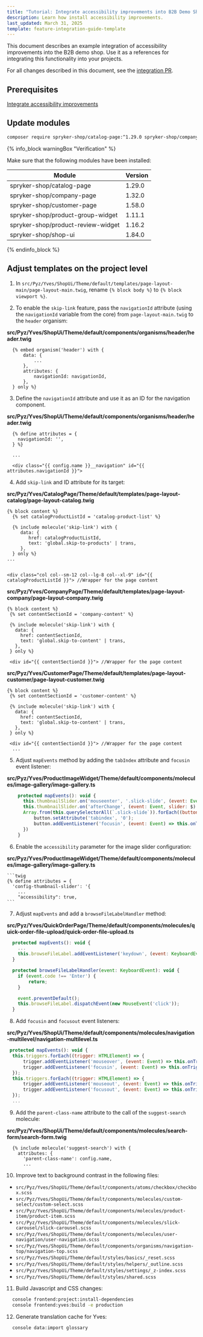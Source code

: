 ```yaml
---
title: "Tutorial: Integrate accessibility improvements into B2B Demo Shop"
description: Learn how install accessibility improvements.
last_updated: March 31, 2025
template: feature-integration-guide-template
---
```


This document describes an example integration of accessibility improvements into the B2B demo shop. Use it as a references for integrating this functionality into your projects.

For all changes described in this document, see the [integration PR](https://github.com/spryker-shop/b2b-demo-marketplace/pull/532).


## Prerequisites

[Integrate accessibility improvements](/docs/dg/dev/integrate-and-configure/integrate-accessibility-improvements.html)

## Update modules

```bash
composer require spryker-shop/catalog-page:^1.29.0 spryker-shop/company-page:^1.32.0 spryker-shop/customer-page:^1.58.0 spryker-shop/product-group-widget:^1.11.1 spryker-shop/product-review-widget:^1.16.2 spryker-shop/shop-ui:^1.84.0
```

{% info_block warningBox "Verification" %}

Make sure that the following modules have been installed:

| Module                                  | Version     |
|-----------------------------------------|-------------|
| spryker-shop/catalog-page               | 1.29.0    |
| spryker-shop/company-page               | 1.32.0    |
| spryker-shop/customer-page              | 1.58.0    |
| spryker-shop/product-group-widget       | 1.11.1    |
| spryker-shop/product-review-widget      | 1.16.2   |
| spryker-shop/shop-ui                    | 1.84.0   |

{% endinfo_block %}


## Adjust templates on the project level

<!-- {% raw %} -->

1. In `src/Pyz/Yves/ShopUi/Theme/default/templates/page-layout-main/page-layout-main.twig`, rename `{% block body %}` to `{% block viewport %}`.

2. To enable the `skip-link` feature, pass the `navigationId` attribute (using the `navigationId` variable from the core) from `page-layout-main.twig` to the `header` organism:

**src/Pyz/Yves/ShopUi/Theme/default/components/organisms/header/header.twig**
```twig
  {% embed organism('header') with {
      data: {
          ...
      },
      attributes: {
          navigationId: navigationId,
      },
  } only %}
```




<!-- {% endraw %} -->

3. Define the `navigationId` attribute and use it as an ID for the navigation component. 

<!-- {% raw %} -->
**src/Pyz/Yves/ShopUi/Theme/default/components/organisms/header/header.twig**
```twig
  {% define attributes = {
    navigationId: '',
  } %}
 
  ...
  
  <div class="{{ config.name }}__navigation" id="{{ attributes.navigationId }}">
```
<!-- {% endraw %} -->

4. Add `skip-link` and ID attribute for its target: 

**src/Pyz/Yves/CatalogPage/Theme/default/templates/page-layout-catalog/page-layout-catalog.twig**
<!-- {% raw %} -->
```twig
{% block content %}
  {% set catalogProductListId = 'catalog-product-list' %}

  {% include molecule('skip-link') with {
     data: {
        href: catalogProductListId,
        text: 'global.skip-to-products' | trans,
     },
  } only %}
... 


<div class="col col--sm-12 col--lg-8 col--xl-9" id="{{ catalogProductListId }}"> //Wrapper for the page content
```
<!-- {% endraw %} -->

 **src/Pyz/Yves/CompanyPage/Theme/default/templates/page-layout-company/page-layout-company.twig**
<!-- {% raw %} -->
```twig
{% block content %}
 {% set contentSectionId = 'company-content' %}

 {% include molecule('skip-link') with {
   data: {
     href: contentSectionId,
     text: 'global.skip-to-content' | trans,
   },
 } only %}

 <div id="{{ contentSectionId }}"> //Wrapper for the page content
```
 <!-- {% endraw %} -->

**src/Pyz/Yves/CustomerPage/Theme/default/templates/page-layout-customer/page-layout-customer.twig**
<!-- {% raw %} -->
```twig
{% block content %}
 {% set contentSectionId = 'customer-content' %}

 {% include molecule('skip-link') with {
   data: {
     href: contentSectionId,
     text: 'global.skip-to-content' | trans,
   },
 } only %}

 <div id="{{ contentSectionId }}"> //Wrapper for the page content 
  ...     
```
<!-- {% endraw %} -->

5. Adjust `mapEvents` method by adding the `tabIndex` attribute and `focusin` event listener:
 
**src/Pyz/Yves/ProductImageWidget/Theme/default/components/molecules/image-gallery/image-gallery.ts** 
```js
    protected mapEvents(): void {
      this.thumbnailSlider.on('mouseenter', '.slick-slide', (event: Event) => this.onThumbnailHover(event));
      this.thumbnailSlider.on('afterChange', (event: Event, slider: $) => this.onAfterChange(event, slider));
      Array.from(this.querySelectorAll(`.slick-slide`)).forEach((button: HTMLButtonElement) => {
          button.setAttribute('tabindex', '0');
          button.addEventListener('focusin', (event: Event) => this.onThumbnailHover(event));
      })
    }
```

6. Enable the `accessibility` parameter for the image slider configuration:

**src/Pyz/Yves/ProductImageWidget/Theme/default/components/molecules/image-gallery/image-gallery.ts**
  <!-- {% raw %} -->
    ```twig
    {% define attributes = {
      'config-thumbnail-slider': '{
        ...
        "accessibility": true,
    ```
  <!-- {% endraw %} -->

7. Adjust `mapEvents` and add a `browseFileLabelHandler` method:

**src/Pyz/Yves/QuickOrderPage/Theme/default/components/molecules/quick-order-file-upload/quick-order-file-upload.ts**
```js
  protected mapEvents(): void {
    ...
    this.browseFileLabel.addEventListener('keydown', (event: KeyboardEvent) => this.browseFileLabelHandler(event));
  }

  protected browseFileLabelHandler(event: KeyboardEvent): void {
    if (event.code !== 'Enter') {
        return;
    }

    event.preventDefault();
    this.browseFileLabel.dispatchEvent(new MouseEvent('click'));
  }
```

8. Add `focusin` and `focusout` event listeners:

**src/Pyz/Yves/ShopUi/Theme/default/components/molecules/navigation-multilevel/navigation-multilevel.ts**
```js
 protected mapEvents(): void {
  this.triggers.forEach((trigger: HTMLElement) => {
      trigger.addEventListener('mouseover', (event: Event) => this.onTriggerOver(event));
      trigger.addEventListener('focusin', (event: Event) => this.onTriggerOver(event));
  });
  this.triggers.forEach((trigger: HTMLElement) => {
      trigger.addEventListener('mouseout', (event: Event) => this.onTriggerOut(event));
      trigger.addEventListener('focusout', (event: Event) => this.onTriggerOut(event));
  });
  ...
```

9. Add the `parent-class-name` attribute to the call of the `suggest-search` molecule:

**src/Pyz/Yves/ShopUi/Theme/default/components/molecules/search-form/search-form.twig**
<!-- {% raw %} -->
```twig
  {% include molecule('suggest-search') with {
    attributes: {
      'parent-class-name': config.name,
      ...
```
<!-- {% endraw %} -->
 
10. Improve text to background contrast in the following files:
- `src/Pyz/Yves/ShopUi/Theme/default/components/atoms/checkbox/checkbox.scss`  
- `src/Pyz/Yves/ShopUi/Theme/default/components/molecules/custom-select/custom-select.scss`  
- `src/Pyz/Yves/ShopUi/Theme/default/components/molecules/product-item/product-item.scss`  
- `src/Pyz/Yves/ShopUi/Theme/default/components/molecules/slick-carousel/slick-carousel.scss`  
- `src/Pyz/Yves/ShopUi/Theme/default/components/molecules/user-navigation/user-navigation.scss`  
- `src/Pyz/Yves/ShopUi/Theme/default/components/organisms/navigation-top/navigation-top.scss`  
- `src/Pyz/Yves/ShopUi/Theme/default/styles/basics/_reset.scss`  
- `src/Pyz/Yves/ShopUi/Theme/default/styles/helpers/_outline.scss`  
- `src/Pyz/Yves/ShopUi/Theme/default/styles/settings/_z-index.scss`  
- `src/Pyz/Yves/ShopUi/Theme/default/styles/shared.scss`

  
11. Build Javascript and CSS changes:

```bash
  console frontend:project:install-dependencies
  console frontend:yves:build -e production
```

12. Generate translation cache for Yves:

```bash
  console data:import glossary
```












































